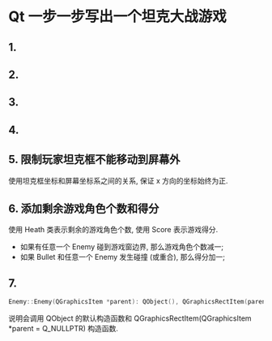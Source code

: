 # Qt 一步一步写出一个坦克大战游戏  



## 1. 




## 2. 



## 3. 



## 4.   

## 5. 限制玩家坦克框不能移动到屏幕外  

使用坦克框坐标和屏幕坐标系之间的关系, 保证 x 方向的坐标始终为正.  

## 6. 添加剩余游戏角色个数和得分  

使用 Heath 类表示剩余的游戏角色个数, 使用 Score 表示游戏得分.  

- 如果有任意一个 Enemy 碰到游戏窗边界, 那么游戏角色个数减一;  
- 如果 Bullet 和任意一个 Enemy 发生碰撞 (或重合), 那么得分加一;  

## 7. 

```cpp
Enemy::Enemy(QGraphicsItem *parent): QObject(), QGraphicsRectItem(parent){
```

说明会调用 QObject 的默认构造函数和 QGraphicsRectItem(QGraphicsItem *parent = Q_NULLPTR) 构造函数.  

